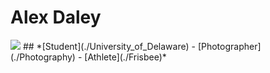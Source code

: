 # Alex Daley
<img class = "pfp-pic" src = "https://user-images.githubusercontent.com/89869602/134608273-06e91601-544b-4551-b8a4-b240dc9395e0.jpeg">
## *[Student](./University_of_Delaware) - [Photographer](./Photography) - [Athlete](./Frisbee)*

<!-- Need a picture of Dorm Room setup-->




